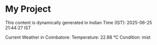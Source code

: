 # My Project

This content is dynamically generated in Indian Time (IST): 2025-06-25 21:44:27 IST


Current Weather in Coimbatore:
Temperature: 22.88 °C
Condition: mist
